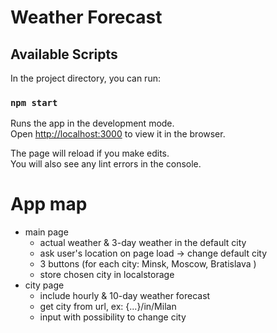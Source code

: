 # Weather Forecast

## Available Scripts

In the project directory, you can run:

### `npm start`

Runs the app in the development mode.\
Open [http://localhost:3000](http://localhost:3000) to view it in the browser.

The page will reload if you make edits.\
You will also see any lint errors in the console.

# App map

- main page
    - actual weather & 3-day weather in the default city
    - ask user's location on page load -> change default city
    - 3 buttons (for each city: Minsk, Moscow, Bratislava )
    - store chosen city in localstorage
- city page
    - include hourly & 10-day weather forecast
    - get city from url, ex: {...}/in/Milan
    - input with possibility to change city